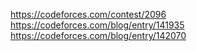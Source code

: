 https://codeforces.com/contest/2096
https://codeforces.com/blog/entry/141935
https://codeforces.com/blog/entry/142070
